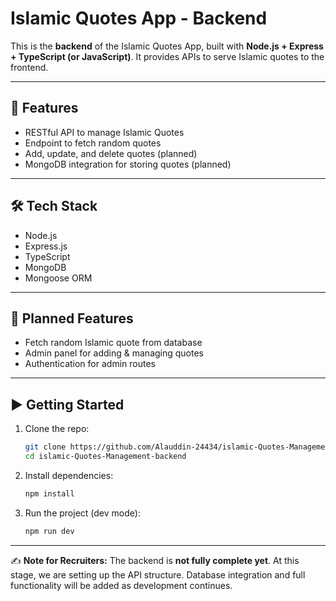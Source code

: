 

# Islamic Quotes App - Backend

This is the **backend** of the Islamic Quotes App, built with **Node.js + Express + TypeScript (or JavaScript)**.
It provides APIs to serve Islamic quotes to the frontend.

---

## 📌 Features

* RESTful API to manage Islamic Quotes
* Endpoint to fetch random quotes
* Add, update, and delete quotes (planned)
* MongoDB integration for storing quotes (planned)

---

## 🛠️ Tech Stack

* Node.js
* Express.js
* TypeScript
* MongoDB 
* Mongoose ORM 


---

## 🔧 Planned Features

* Fetch random Islamic quote from database
* Admin panel for adding & managing quotes
* Authentication for admin routes


---

## ▶️ Getting Started

1. Clone the repo:

   ```bash
   git clone https://github.com/Alauddin-24434/islamic-Quotes-Management-backend.git
   cd islamic-Quotes-Management-backend
   ```

2. Install dependencies:

   ```bash
   npm install
   ```

3. Run the project (dev mode):

   ```bash
   npm run dev
   ```

---

✍️ **Note for Recruiters:**
The backend is **not fully complete yet**. At this stage, we are setting up the API structure. Database integration and full functionality will be added as development continues.

